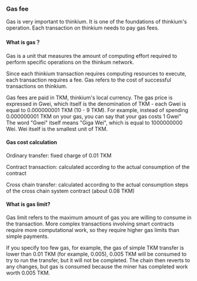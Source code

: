 ### Gas fee

Gas is very important to thinkium. It is one of the foundations of thinkium's operation. Each transaction on thinkium needs to pay gas fees.

#### What is gas？

Gas is a unit that measures the amount of computing effort required to perform specific operations on the thinkum network.

Since each thinkium transaction requires computing resources to execute, each transaction requires a fee. Gas refers to the cost of successful transactions on thinkium.

Gas fees are paid in TKM, thinkium's local currency. The gas price is expressed in Gwei, which itself is the denomination of TKM - each Gwei is equal to 0.000000001 TKM (10 - 9 TKM). For example, instead of spending 0.000000001 TKM on your gas, you can say that your gas costs 1 Gwei“ The word "Gwei" itself means "Giga Wei", which is equal to 1000000000 Wei. Wei itself is the smallest unit of TKM.

#### Gas cost calculation

Ordinary transfer: fixed charge of 0.01 TKM

Contract transaction: calculated according to the actual consumption of the contract

Cross chain transfer: calculated according to the actual consumption steps of the cross chain system contract (about 0.08 TKM)

#### What is gas limit?

Gas limit refers to the maximum amount of gas you are willing to consume in the transaction. More complex transactions involving smart contracts require more computational work, so they require higher gas limits than simple payments.

If you specify too few gas, for example, the gas of simple TKM transfer is lower than 0.01 TKM (for example, 0.005), 0.005 TKM will be consumed to try to run the transfer, but it will not be completed. The chain then reverts to any changes, but gas is consumed because the miner has completed work worth 0.005 TKM.